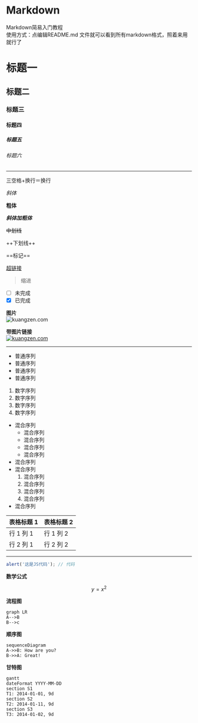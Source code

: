 # Markdown
Markdown简易入门教程   
使用方式：点编辑README.md 文件就可以看到所有markdown格式，照着来用就行了    
# 标题一
## 标题二
### 标题三
#### 标题四
##### 标题五
###### 标题六

---

三空格+换行＝换行   

*斜体*   

**粗体**   

***斜体加粗体***   

~~中划线~~   

++下划线++   

==标记==   

[超链接](http://www.kuangzen.com/)   

> 缩进   

- [ ] 未完成   
- [x] 已完成   

**图片**   
![kuangzen.com](http://o8qngzqkr.bkt.clouddn.com/img/kuangzen.jpg)

**带图片链接**   
[![kuangzen.com](http://o8qngzqkr.bkt.clouddn.com/img/kuangzen.jpg)](http://www.kuangzen.com/)

---


- 普通序列
- 普通序列
- 普通序列
- 普通序列   

1. 数字序列
2. 数字序列
3. 数字序列
4. 数字序列

- 混合序列
  - 混合序列
  - 混合序列
  - 混合序列
  - 混合序列
- 混合序列
- 混合序列
  1. 混合序列
  2. 混合序列
  3. 混合序列
  4. 混合序列
- 混合序列


表格标题 1 | 表格标题 2
---|---
行 1 列 1 | 行 1 列 2
行 2 列 1 | 行 2 列 2

---

``` javascript
alert('这是JS代码'); // 代码
```

**数学公式**   
```math
y = x^2
```

**流程图**   
```
graph LR
A-->B
B-->c

```
**顺序图**   

```
sequenceDiagram
A->>B: How are you?
B->>A: Great!
```
**甘特图**   

```
gantt
dateFormat YYYY-MM-DD
section S1
T1: 2014-01-01, 9d
section S2
T2: 2014-01-11, 9d
section S3
T3: 2014-01-02, 9d
```
